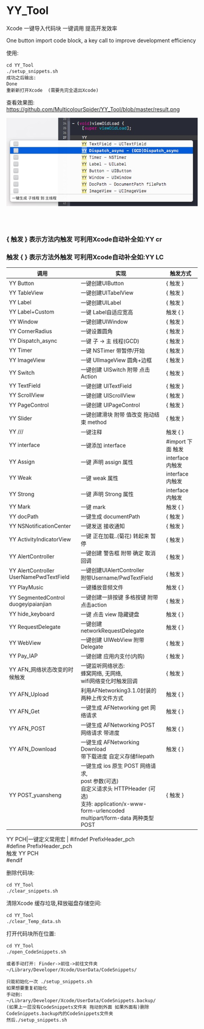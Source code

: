 # YY_Tool
Xcode 一键导入代码块 一键调用 提高开发效率 

One button import code block, a key call to improve development efficiency

使用:
```
cd YY_Tool
./setup_snippets.sh
成功之后输出:
Done  
重新新打开Xcode  (需要先完全退出Xcode)
```
查看效果图:
https://github.com/MulticolourSpider/YY_Tool/blob/master/result.png

![image](https://github.com/MulticolourSpider/YY_Tool/blob/master/result.png)


<br>
<br>
<h3>{ 触发 } 表示方法内触发 可利用Xcode自动补全如:YY cr<br></h3>
<h3>触发 { } 表示方法外触发 可利用Xcode自动补全如:YY LC </h3>

调用 | 实现 | 触发方式
---|---|---
YY Button         | 一键创建UIButton|  { 触发 }  
YY TableView|一键创建UITabelView  |{ 触发 }
YY Label|一键创建UILabel|{ 触发 }
YY Label+Custom|一键 Label自适应宽高| 触发 { }
YY Window|一键创建UIWindow |{ 触发 }
YY CornerRadius| 一键设置圆角 |{ 触发 } 
YY Dispatch_async|一键 子 -> 主 线程(GCD)|{ 触发 }
YY Timer|一键 NSTimer 带暂停/开始|{ 触发 }
YY ImageView |一键 UIImageView 圆角+边框|{ 触发 }
YY Switch  |一键创建 UISwitch 附带 点击Action| { 触发 }
YY TextField|一键创建 UITextField|{ 触发 }
YY ScrollView|一键创建 UIScrollView |{ 触发 }
YY PageControl|一键创建 UIPageControl|{ 触发 }
YY Slider|一键创建滑块 附带 值改变 拖动结束 method|{ 触发 } 
YY /// |一键注释|触发 { }
YY interface|一键添加 interface |#import 下面  触发
YY Assign|一键 声明 assign 属性  |interface 内触发
YY Weak|一键 weak 属性 |interface 内触发
YY Strong |一键 声明 Strong 属性 |interface 内触发
YY Mark|一键 mark|触发 {  }
YY docPath |一键生成 documentPath|{ 触发 }
YY NSNotificationCenter| 一键发送 接收通知 | { 触发 }
YY ActivityIndicatorView|一键 正在加载..(菊花)  转起来 暂停|{ 触发 }  
YY AlertController|一键创建 警告框 附带 确定 取消 回调|{ 触发 }
YY AlertController<br>UserNamePwdTextField|一键创建UIAlertController<br>附带Username/PwdTextField|{ 触发 }
YY PlayMusic|一键播放音频文件 |触发 { }
YY SegmentedControl<br>duogeyipaianjian | 一键创建一排按键 多格按键 附带点击action |{ 触发 }
YY hide_keyboard |一键 点击 view 隐藏键盘| 触发 {  }
YY RequestDelegate|一键创建networkRequestDelegate|触发 {  }
YY WebView|一键创建 UIWebView 附带Delegate| { 触发 }
YY Pay_IAP |一键创建 应用内支付(内购)|{ 触发 }
YY AFN_网络状态改变的时候触发|一键监听网络状态:<br> 蜂窝网络, 无网络,<br> wifi网络变化时触发回调| { 触发 }
YY AFN_Upload |利用AFNetworking3.1.0封装的两种上传文件方式|触发 { }
YY AFN_Get |一键生成 AFNetworking get 网络请求|触发 { }
YY AFN_POST |一键生成 AFNetworking POST 网络请求 带进度|触发 { }
YY AFN_Download |一键生成 AFNetworking Download<br>带下载进度 自定义存储filepath |触发 { }
YY POST_yuansheng | 一键生成 ios 原生 POST 网络请求,<br>post 参数(可选) <br>自定义请求头 HTTPHeader (可选)<br>支持: application/x-www-form-urlencoded<br>multipart/form-data  两种类型 POST|{ 触发 }

YY PCH|一键定义常用宏 |  #ifndef PrefixHeader_pch<br>#define PrefixHeader_pch<br>触发 YY PCH <br>#endif



删除代码块:
```
cd YY_Tool
./clear_snippets.sh
```
清除Xcode 缓存垃圾,释放磁盘存储空间:
```
cd YY_Tool
./clear_Temp_data.sh
```
打开代码块所在位置:
```
cd YY_Tool
./open_CodeSnippets.sh
```
```
或者手动打开: Finder->前往->前往文件夹
~/Library/Developer/Xcode/UserData/CodeSnippets/
```

```
只能初始化一次 ./setup_snippets.sh 
如果想要重复初始化  
手动到:
~/Library/Developer/Xcode/UserData/CodeSnippets.backup/ 
(如果上一层没有CodeSnippets文件夹 拖动到外面 如果外面有)删除CodeSnippets.backup内的CodeSnippets文件夹 
然后./setup_snippets.sh
```
